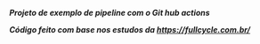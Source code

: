 ***Projeto de exemplo de pipeline com o Git hub actions***

***Código feito com base nos estudos da https://fullcycle.com.br/***

